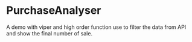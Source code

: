 # PurchaseAnalyser
A demo with viper and high order function use to filter the data from API and show the final number of sale.

